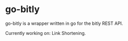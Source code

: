 # go-bitly
go-bitly is a wrapper written in go for the bitly REST API. 

Currently working on: Link Shortening.
